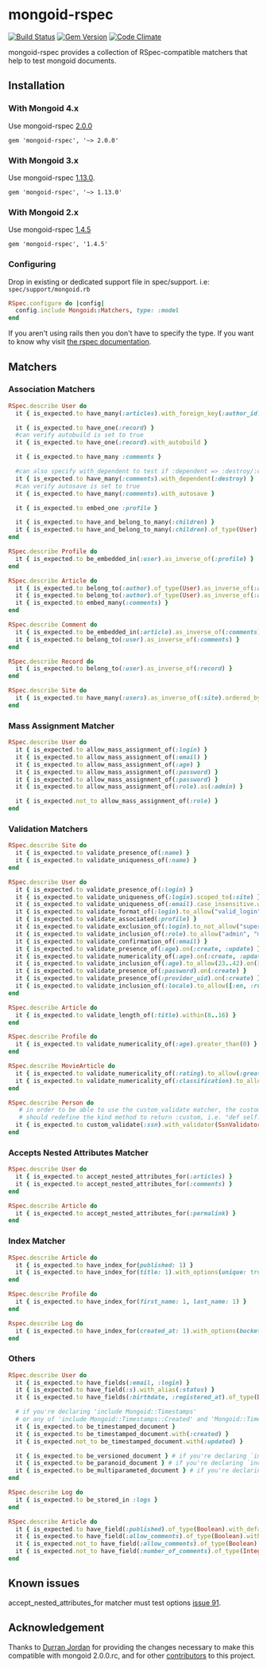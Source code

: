 # mongoid-rspec

[![Build Status][travis_badge]][travis]
[![Gem Version][rubygems_badge]][rubygems]
[![Code Climate][codeclimate_badge]][codeclimate]

mongoid-rspec provides a collection of RSpec-compatible matchers that help to test mongoid documents.

## Installation

### With Mongoid 4.x

Use mongoid-rspec [2.0.0][mongo4]

    gem 'mongoid-rspec', '~> 2.0.0'

### With Mongoid 3.x

Use mongoid-rspec [1.13.0][mongo3].

    gem 'mongoid-rspec', '~> 1.13.0'

### With Mongoid 2.x

Use mongoid-rspec [1.4.5][mongo2]

    gem 'mongoid-rspec', '1.4.5'

### Configuring

Drop in existing or dedicated support file in spec/support.
i.e: `spec/support/mongoid.rb`

```ruby
RSpec.configure do |config|
  config.include Mongoid::Matchers, type: :model
end
```

If you aren't using rails then you don't have to specify the type.
If you want to know why visit [the rspec documentation](https://relishapp.com/rspec/rspec-rails/docs/directory-structure).

## Matchers

### Association Matchers

```ruby
RSpec.describe User do
  it { is_expected.to have_many(:articles).with_foreign_key(:author_id).ordered_by(:title) }

  it { is_expected.to have_one(:record) }
  #can verify autobuild is set to true
  it { is_expected.to have_one(:record).with_autobuild }

  it { is_expected.to have_many :comments }

  #can also specify with_dependent to test if :dependent => :destroy/:destroy_all/:delete is set
  it { is_expected.to have_many(:comments).with_dependent(:destroy) }
  #can verify autosave is set to true
  it { is_expected.to have_many(:comments).with_autosave }

  it { is_expected.to embed_one :profile }

  it { is_expected.to have_and_belong_to_many(:children) }
  it { is_expected.to have_and_belong_to_many(:children).of_type(User) }
end

RSpec.describe Profile do
  it { is_expected.to be_embedded_in(:user).as_inverse_of(:profile) }
end

RSpec.describe Article do
  it { is_expected.to belong_to(:author).of_type(User).as_inverse_of(:articles) }
  it { is_expected.to belong_to(:author).of_type(User).as_inverse_of(:articles).with_index }
  it { is_expected.to embed_many(:comments) }
end

RSpec.describe Comment do
  it { is_expected.to be_embedded_in(:article).as_inverse_of(:comments) }
  it { is_expected.to belong_to(:user).as_inverse_of(:comments) }
end

RSpec.describe Record do
  it { is_expected.to belong_to(:user).as_inverse_of(:record) }
end

RSpec.describe Site do
  it { is_expected.to have_many(:users).as_inverse_of(:site).ordered_by(:email.asc) }
end
```

### Mass Assignment Matcher

```ruby
RSpec.describe User do
  it { is_expected.to allow_mass_assignment_of(:login) }
  it { is_expected.to allow_mass_assignment_of(:email) }
  it { is_expected.to allow_mass_assignment_of(:age) }
  it { is_expected.to allow_mass_assignment_of(:password) }
  it { is_expected.to allow_mass_assignment_of(:password) }
  it { is_expected.to allow_mass_assignment_of(:role).as(:admin) }

  it { is_expected.not_to allow_mass_assignment_of(:role) }
end
```

### Validation Matchers

```ruby
RSpec.describe Site do
  it { is_expected.to validate_presence_of(:name) }
  it { is_expected.to validate_uniqueness_of(:name) }
end

RSpec.describe User do
  it { is_expected.to validate_presence_of(:login) }
  it { is_expected.to validate_uniqueness_of(:login).scoped_to(:site) }
  it { is_expected.to validate_uniqueness_of(:email).case_insensitive.with_message("is already taken") }
  it { is_expected.to validate_format_of(:login).to_allow("valid_login").not_to_allow("invalid login") }
  it { is_expected.to validate_associated(:profile) }
  it { is_expected.to validate_exclusion_of(:login).to_not_allow("super", "index", "edit") }
  it { is_expected.to validate_inclusion_of(:role).to_allow("admin", "member") }
  it { is_expected.to validate_confirmation_of(:email) }
  it { is_expected.to validate_presence_of(:age).on(:create, :update) }
  it { is_expected.to validate_numericality_of(:age).on(:create, :update) }
  it { is_expected.to validate_inclusion_of(:age).to_allow(23..42).on([:create, :update]) }
  it { is_expected.to validate_presence_of(:password).on(:create) }
  it { is_expected.to validate_presence_of(:provider_uid).on(:create) }
  it { is_expected.to validate_inclusion_of(:locale).to_allow([:en, :ru]) }
end

RSpec.describe Article do
  it { is_expected.to validate_length_of(:title).within(8..16) }
end

RSpec.describe Profile do
  it { is_expected.to validate_numericality_of(:age).greater_than(0) }
end

RSpec.describe MovieArticle do
  it { is_expected.to validate_numericality_of(:rating).to_allow(:greater_than => 0).less_than_or_equal_to(5) }
  it { is_expected.to validate_numericality_of(:classification).to_allow(:even => true, :only_integer => true, :nil => false) }
end

RSpec.describe Person do
   # in order to be able to use the custom_validate matcher, the custom validator class (in this case SsnValidator)
   # should redefine the kind method to return :custom, i.e. "def self.kind() :custom end"
  it { is_expected.to custom_validate(:ssn).with_validator(SsnValidator) }
end
```

### Accepts Nested Attributes Matcher

```ruby
RSpec.describe User do
  it { is_expected.to accept_nested_attributes_for(:articles) }
  it { is_expected.to accept_nested_attributes_for(:comments) }
end

RSpec.describe Article do
  it { is_expected.to accept_nested_attributes_for(:permalink) }
end
```

### Index Matcher

```ruby
RSpec.describe Article do
  it { is_expected.to have_index_for(published: 1) }
  it { is_expected.to have_index_for(title: 1).with_options(unique: true, background: true) }
end

RSpec.describe Profile do
  it { is_expected.to have_index_for(first_name: 1, last_name: 1) }
end

Rspec.describe Log do
  it { is_expected.to have_index_for(created_at: 1).with_options(bucket_size: 100, expire_after_seconds: 3600) }
end
```

### Others

```ruby
RSpec.describe User do
  it { is_expected.to have_fields(:email, :login) }
  it { is_expected.to have_field(:s).with_alias(:status) }
  it { is_expected.to have_fields(:birthdate, :registered_at).of_type(DateTime) }

  # if you're declaring 'include Mongoid::Timestamps'
  # or any of 'include Mongoid::Timestamps::Created' and 'Mongoid::Timestamps::Updated'
  it { is_expected.to be_timestamped_document }
  it { is_expected.to be_timestamped_document.with(:created) }
  it { is_expected.not_to be_timestamped_document.with(:updated) }

  it { is_expected.to be_versioned_document } # if you're declaring `include Mongoid::Versioning`
  it { is_expected.to be_paranoid_document } # if you're declaring `include Mongoid::Paranoia`
  it { is_expected.to be_multiparameted_document } # if you're declaring `include Mongoid::MultiParameterAttributes`
end

RSpec.describe Log do
  it { is_expected.to be_stored_in :logs }
end

RSpec.describe Article do
  it { is_expected.to have_field(:published).of_type(Boolean).with_default_value_of(false) }
  it { is_expected.to have_field(:allow_comments).of_type(Boolean).with_default_value_of(true) }
  it { is_expected.not_to have_field(:allow_comments).of_type(Boolean).with_default_value_of(false) }
  it { is_expected.not_to have_field(:number_of_comments).of_type(Integer).with_default_value_of(1) }
end
```

## Known issues

accept_nested_attributes_for matcher must test options [issue 91](https://github.com/mongoid-rspec/mongoid-rspec/issues/91).

## Acknowledgement

Thanks to [Durran Jordan][durran] for providing the changes necessary to make
this compatible with mongoid 2.0.0.rc, and for other [contributors](https://github.com/mongoid-rspec/mongoid-rspec/contributors)
to this project.

[durran]: https://github.com/durran
[mongo2]: http://rubygems.org/gems/mongoid-rspec/versions/1.4.5
[mongo3]: http://rubygems.org/gems/mongoid-rspec/versions/1.13.0
[mongo4]: http://rubygems.org/gems/mongoid-rspec/versions/2.0.0

[travis_badge]: http://img.shields.io/travis/mongoid-rspec/mongoid-rspec.svg?style=flat
[travis]: https://travis-ci.org/mongoid-rspec/mongoid-rspec

[rubygems_badge]: http://img.shields.io/gem/v/mongoid-rspec.svg?style=flat
[rubygems]: http://rubygems.org/gems/mongoid-rspec

[codeclimate_badge]: http://img.shields.io/codeclimate/github/mongoid-rspec/mongoid-rspec.svg?style=flat
[codeclimate]: https://codeclimate.com/github/mongoid-rspec/mongoid-rspec
